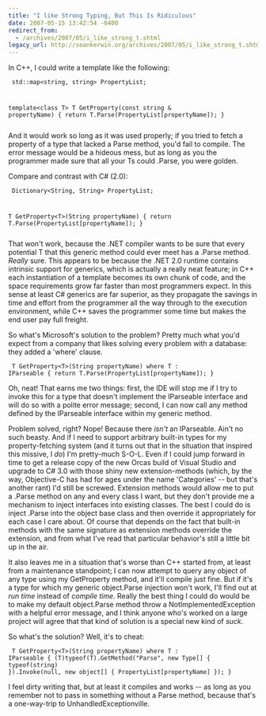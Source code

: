 ```yaml
---
title: "I like Strong Typing, But This Is Ridiculous"
date: 2007-05-15 13:42:54 -0400
redirect_from:
  - /archives/2007/05/i_like_strong_t.shtml
legacy_url: http://seankerwin.org/archives/2007/05/i_like_strong_t.shtml
---
```

In C++, I could write a template like the following:

<code><pre>
std::map&lt;string, string&gt; PropertyList;

template&lt;class T&gt;
T GetProperty(const string & propertyName) {
    return T.Parse(PropertyList[propertyName]);
}
</pre></code>

And it would work so long as it was used properly;  if you tried to fetch a property of a type that lacked a Parse method, you'd fail to compile.  The error message would be a hideous mess, but as long as you the programmer made sure that all your Ts could .Parse, you were golden.

Compare and contrast with C# (2.0):

<code><pre>
Dictionary&lt;String, String&gt; PropertyList;

T GetProperty&lt;T&gt;(String propertyName)
{
    return T.Parse(PropertyList[propertyName]);
}
</pre></code>

That won't work, because the .NET compiler wants to be sure that every potential T that this generic method could ever meet has a .Parse method.  <i>Really</i> sure.  This appears to be because the .NET 2.0 runtime contains intrinsic support for generics, which is actually a really neat feature; in C++ each instantiation of a template becomes its own chunk of code, and the space requirements grow far faster than most programmers expect.  In this sense at least C# generics are far superior, as they propagate the savings in time and effort from the programmer all the way through to the execution environment, while C++ saves the programmer some time but makes the end user pay full freight.

So what's Microsoft's solution to the problem?  Pretty much what you'd expect from a company that likes solving every problem with a database: they added a 'where' clause.

<code><pre>
T GetProperty&lt;T&gt;(String propertyName) where T : IParseable
{
    return T.Parse(PropertyList[propertyName]);
}
</pre></code>

Oh, neat!  That earns me two things: first, the IDE will stop me if I try to invoke this for a type that doesn't implement the IParseable interface and will do so with a polite error message; second, I can now call any method defined by the IParseable interface within my generic method.

Problem solved, right?  Nope!  Because there <i>isn't</i> an IParseable.  Ain't no such beasty.  And if I need to support arbitrary built-in types for my property-fetching system (and it turns out that in the situation that inspired this missive, I <i>do</i>) I'm pretty-much S-O-L.  Even if I could jump forward in time to get a release copy of the new Orcas build of Visual Studio and upgrade to C# 3.0 with those shiny new extension-methods (which, by the way, Objective-C has had for ages under the name 'Categories' -- but that's another rant) I'd still be screwed.  Extension methods would allow me to put a .Parse method on any and every class I want, but they don't provide me a mechanism to inject interfaces into existing classes.  The best I could do is inject .Parse into the object base class and then override it appropriately for each case I care about.  Of course that depends on the fact that built-in methods with the same signature as extension methods override the extension, and from what I've read that particular behavior's still a little bit up in the air.

It also leaves me in a situation that's worse than C++ started from, at least from a maintenance standpoint; I can now attempt to query any object of any type using my GetProperty method, and it'll compile just fine.  But if it's a type for which my generic object.Parse injection won't work, I'll find out at <i>run time</i> instead of <i>compile time</i>.  Really the best thing I could do would be to make my default object.Parse method throw a NotImplementedException with a helpful error message, and I think anyone who's worked on a large project will agree that that kind of solution is a special new kind of <i>suck</i>.

So what's the solution?  Well, it's to cheat:

<code><pre>
T GetProperty&lt;T&gt;(String propertyName) where T : IParseable
{
    (T)typeof(T).GetMethod("Parse", new Type[] { typeof(string) }).Invoke(null, new object[] { PropertyList[propertyName] });
}
</pre></code>

I feel dirty writing that, but at least it compiles and works -- as long as you remember not to pass in something without a Parse method, because that's a one-way-trip to UnhandledExceptionville.
